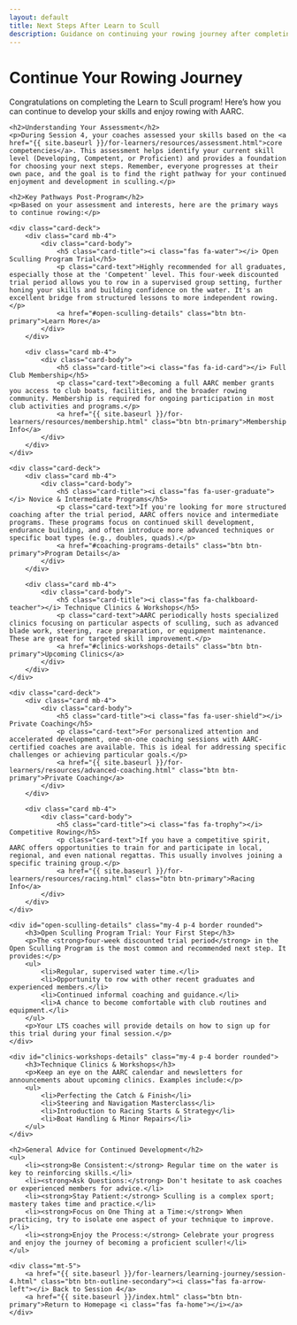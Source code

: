 ```yaml
---
layout: default
title: Next Steps After Learn to Scull
description: Guidance on continuing your rowing journey after completing the AARC Learn to Scull program.
---
```


<div class="container my-5">
    <div class="page-header">
        <h1>Continue Your Rowing Journey</h1>
        <p class="lead">Congratulations on completing the Learn to Scull program! Here’s how you can continue to develop your skills and enjoy rowing with AARC.</p>
    </div>

    <h2>Understanding Your Assessment</h2>
    <p>During Session 4, your coaches assessed your skills based on the <a href="{{ site.baseurl }}/for-learners/resources/assessment.html">core competencies</a>. This assessment helps identify your current skill level (Developing, Competent, or Proficient) and provides a foundation for choosing your next steps. Remember, everyone progresses at their own pace, and the goal is to find the right pathway for your continued enjoyment and development in sculling.</p>

    <h2>Key Pathways Post-Program</h2>
    <p>Based on your assessment and interests, here are the primary ways to continue rowing:</p>

    <div class="card-deck">
        <div class="card mb-4">
            <div class="card-body">
                <h5 class="card-title"><i class="fas fa-water"></i> Open Sculling Program Trial</h5>
                <p class="card-text">Highly recommended for all graduates, especially those at the 'Competent' level. This four-week discounted trial period allows you to row in a supervised group setting, further honing your skills and building confidence on the water. It's an excellent bridge from structured lessons to more independent rowing.</p>
                <a href="#open-sculling-details" class="btn btn-primary">Learn More</a>
            </div>
        </div>

        <div class="card mb-4">
            <div class="card-body">
                <h5 class="card-title"><i class="fas fa-id-card"></i> Full Club Membership</h5>
                <p class="card-text">Becoming a full AARC member grants you access to club boats, facilities, and the broader rowing community. Membership is required for ongoing participation in most club activities and programs.</p>
                <a href="{{ site.baseurl }}/for-learners/resources/membership.html" class="btn btn-primary">Membership Info</a>
            </div>
        </div>
    </div>

    <div class="card-deck">
        <div class="card mb-4">
            <div class="card-body">
                <h5 class="card-title"><i class="fas fa-user-graduate"></i> Novice & Intermediate Programs</h5>
                <p class="card-text">If you're looking for more structured coaching after the trial period, AARC offers novice and intermediate programs. These programs focus on continued skill development, endurance building, and often introduce more advanced techniques or specific boat types (e.g., doubles, quads).</p>
                <a href="#coaching-programs-details" class="btn btn-primary">Program Details</a>
            </div>
        </div>

        <div class="card mb-4">
            <div class="card-body">
                <h5 class="card-title"><i class="fas fa-chalkboard-teacher"></i> Technique Clinics & Workshops</h5>
                <p class="card-text">AARC periodically hosts specialized clinics focusing on particular aspects of sculling, such as advanced blade work, steering, race preparation, or equipment maintenance. These are great for targeted skill improvement.</p>
                <a href="#clinics-workshops-details" class="btn btn-primary">Upcoming Clinics</a>
            </div>
        </div>
    </div>
    
    <div class="card-deck">
        <div class="card mb-4">
            <div class="card-body">
                <h5 class="card-title"><i class="fas fa-user-shield"></i> Private Coaching</h5>
                <p class="card-text">For personalized attention and accelerated development, one-on-one coaching sessions with AARC-certified coaches are available. This is ideal for addressing specific challenges or achieving particular goals.</p>
                <a href="{{ site.baseurl }}/for-learners/resources/advanced-coaching.html" class="btn btn-primary">Private Coaching</a>
            </div>
        </div>

        <div class="card mb-4">
            <div class="card-body">
                <h5 class="card-title"><i class="fas fa-trophy"></i> Competitive Rowing</h5>
                <p class="card-text">If you have a competitive spirit, AARC offers opportunities to train for and participate in local, regional, and even national regattas. This usually involves joining a specific training group.</p>
                <a href="{{ site.baseurl }}/for-learners/resources/racing.html" class="btn btn-primary">Racing Info</a>
            </div>
        </div>
    </div>

    <div id="open-sculling-details" class="my-4 p-4 border rounded">
        <h3>Open Sculling Program Trial: Your First Step</h3>
        <p>The <strong>four-week discounted trial period</strong> in the Open Sculling Program is the most common and recommended next step. It provides:</p>
        <ul>
            <li>Regular, supervised water time.</li>
            <li>Opportunity to row with other recent graduates and experienced members.</li>
            <li>Continued informal coaching and guidance.</li>
            <li>A chance to become comfortable with club routines and equipment.</li>
        </ul>
        <p>Your LTS coaches will provide details on how to sign up for this trial during your final session.</p>
    </div>
    
    <div id="clinics-workshops-details" class="my-4 p-4 border rounded">
        <h3>Technique Clinics & Workshops</h3>
        <p>Keep an eye on the AARC calendar and newsletters for announcements about upcoming clinics. Examples include:</p>
        <ul>
            <li>Perfecting the Catch & Finish</li>
            <li>Steering and Navigation Masterclass</li>
            <li>Introduction to Racing Starts & Strategy</li>
            <li>Boat Handling & Minor Repairs</li>
        </ul>
    </div>

    <h2>General Advice for Continued Development</h2>
    <ul>
        <li><strong>Be Consistent:</strong> Regular time on the water is key to reinforcing skills.</li>
        <li><strong>Ask Questions:</strong> Don't hesitate to ask coaches or experienced members for advice.</li>
        <li><strong>Stay Patient:</strong> Sculling is a complex sport; mastery takes time and practice.</li>
        <li><strong>Focus on One Thing at a Time:</strong> When practicing, try to isolate one aspect of your technique to improve.</li>
        <li><strong>Enjoy the Process:</strong> Celebrate your progress and enjoy the journey of becoming a proficient sculler!</li>
    </ul>

    <div class="mt-5">
        <a href="{{ site.baseurl }}/for-learners/learning-journey/session-4.html" class="btn btn-outline-secondary"><i class="fas fa-arrow-left"></i> Back to Session 4</a>
        <a href="{{ site.baseurl }}/index.html" class="btn btn-primary">Return to Homepage <i class="fas fa-home"></i></a>
    </div>
</div>
